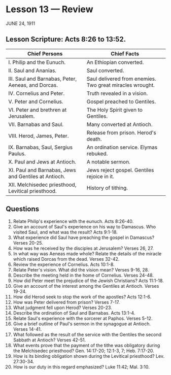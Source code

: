 # Lesson 13 — Review
JUNE 24, 1911

## Lesson Scripture: Acts 8:26 to 13:52.

| Chief Persons | Chief Facts |
|---------------|-------------|
| I. Philip and the Eunuch. | An Ethiopian converted. |
| II. Saul and Ananias. | Saul converted. |
| III. Saul and Barnabas, Peter, Aeneas, and Dorcas. | Saul delivered from enemies. Two great miracles wrought. |
| IV. Cornelius and Peter. | Truth revealed in a vision. |
| V. Peter and Cornelius. | Gospel preached to Gentiles. |
| VI. Peter and brethren at Jerusalem. | The Holy Spirit given to Gentiles. |
| VII. Barnabas and Saul. | Many converted at Antioch. |
| VIII. Herod, James, Peter. | Release from prison. Herod's death. |
| IX. Barnabas, Saul, Sergius Paulus. | An ordination service. Elymas rebuked. |
| X. Paul and Jews at Antioch. | A notable sermon. |
| XI. Paul and Barnabas, Jews and Gentiles at Antioch. | Jews reject gospel. Gentiles rejoice in it. |
| XII. Melchisedec priesthood, Levitical priesthood. | History of tithing. |

## Questions

1. Relate Philip's experience with the eunuch. Acts 8:26-40.
2. Give an account of Saul's experience on his way to Damascus. Who visited Saul, and what was the result? Acts 9:1-18.
3. What experience did Saul have preaching the gospel in Damascus? Verses 20-25.
4. How was he received by the disciples at Jerusalem? Verses 26, 27.
5. In what way was Aeneas made whole? Relate the details of the miracle which raised Dorcas from the dead. Verses 32-42.
6. Review the experience of Cornelius. Acts 10:1-8.
7. Relate Peter's vision. What did the vision mean? Verses 9-16, 28.
8. Describe the meeting held in the home of Cornelius. Verses 24-48.
9. How did Peter meet the prejudice of the Jewish Christians? Acts 11:1-18.
10. Give an account of the interest among the Gentiles at Antioch. Verses 19-24.
11. How did Herod seek to stop the work of the apostles? Acts 12:1-6.
12. How was Peter delivered from prison? Verses 7-17.
13. What judgment fell upon Herod? Verses 20-23.
14. Describe the ordination of Saul and Barnabas. Acts 13:1-4.
15. Relate Saul's experience with the sorcerer at Paphos. Verses 5-12.
16. Give a brief outline of Paul's sermon in the synagogue at Antioch. Verses 14-41.
17. What followed as the result of the service with the Gentiles the second Sabbath at Antioch? Verses 42-51.
18. What events prove that the payment of the tithe was obligatory during the Melchisedec priesthood? Gen. 14:17-20; 12:1-3, 7; Heb. 7:17-20.
19. How is its binding obligation shown during the Levitical priesthood? Lev. 27:30-34.
20. How is our duty in this regard emphasized? Luke 11:42; Mal. 3:10.
